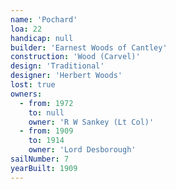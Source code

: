 ```yaml
---
name: 'Pochard'
loa: 22
handicap: null
builder: 'Earnest Woods of Cantley'
construction: 'Wood (Carvel)'
design: 'Traditional'
designer: 'Herbert Woods'
lost: true
owners:
  - from: 1972
    to: null
    owner: 'R W Sankey (Lt Col)'
  - from: 1909
    to: 1914
    owner: 'Lord Desborough'
sailNumber: 7
yearBuilt: 1909
---
```

